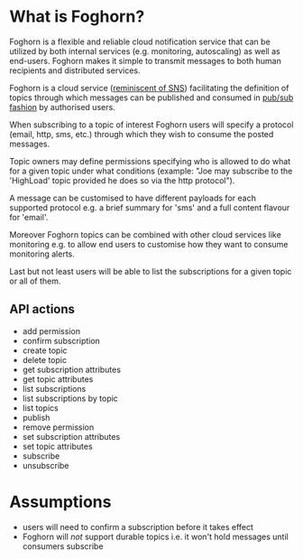 # What is Foghorn?

Foghorn is a flexible and reliable cloud notification service that can be utilized by both internal services (e.g. monitoring, autoscaling) as well as end-users. Foghorn makes it simple to transmit messages to both human recipients and distributed services.

Foghorn is a cloud service ([reminiscent of SNS](http://aws.amazon.com/documentation/sns/)) facilitating the definition of topics through which messages can be published and consumed in [pub/sub fashion](http://en.wikipedia.org/wiki/Publish–subscribe_pattern) by authorised users.

When subscribing to a topic of interest Foghorn users will specify a protocol (email, http, sms, etc.) through which they wish to consume the posted messages.

Topic owners may define permissions specifying who is allowed to do what for a given topic under what conditions (example: "Joe may subscribe to the 'HighLoad' topic provided he does so via the http protocol").

A message can be customised to have different payloads for each supported protocol e.g. a brief summary for 'sms' and a full content flavour for 'email'.

Moreover Foghorn topics can be combined with other cloud services like monitoring e.g. to allow end users to customise how they want to consume monitoring alerts.

Last but not least users will be able to list the subscriptions for a given topic or all of them.

## API actions

 - add permission
 - confirm subscription
 - create topic
 - delete topic
 - get subscription attributes
 - get topic attributes
 - list subscriptions
 - list subscriptions by topic
 - list topics
 - publish
 - remove permission
 - set subscription attributes
 - set topic attributes
 - subscribe
 - unsubscribe

# Assumptions

 - users will need to confirm a subscription before it takes effect
 - Foghorn will *not* support durable topics i.e. it won't hold messages until consumers subscribe
